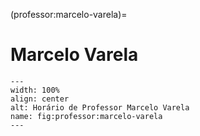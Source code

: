 (professor:marcelo-varela)=

# Marcelo Varela

```{figure} ../_static/img/professor/marcelo-varela.png
---
width: 100%
align: center
alt: Horário de Professor Marcelo Varela
name: fig:professor:marcelo-varela
---
```

